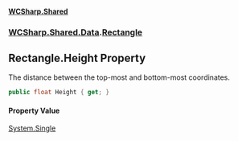#### [WCSharp.Shared](README.md 'README')
### [WCSharp.Shared.Data](WCSharp.Shared.Data.md 'WCSharp.Shared.Data').[Rectangle](WCSharp.Shared.Data.Rectangle.md 'WCSharp.Shared.Data.Rectangle')

## Rectangle.Height Property

The distance between the top-most and bottom-most coordinates.

```csharp
public float Height { get; }
```

#### Property Value
[System.Single](https://docs.microsoft.com/en-us/dotnet/api/System.Single 'System.Single')